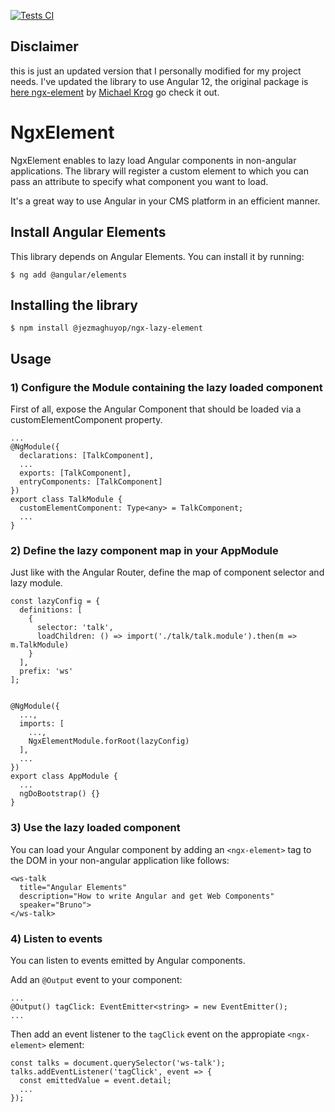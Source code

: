 [![Tests CI](https://github.com/jezmaghuyop/ngx-element/actions/workflows/nodejs.yml/badge.svg?branch=features%2Fangular-12)](https://github.com/jezmaghuyop/ngx-element/actions/workflows/nodejs.yml)
## Disclaimer
this is just an updated version that I personally modified for my project needs. 
I've updated the library to use Angular 12, the original package is [here ngx-element](https://github.com/Apaq/ngx-element) by [Michael Krog](https://github.com/michaelkrog) go check it out.

# NgxElement

NgxElement enables to lazy load Angular components in non-angular applications.
The library will register a custom element to which you can pass an attribute to specify what component you want to load.

It's a great way to use Angular in your CMS platform in an efficient manner.

## Install Angular Elements
This library depends on Angular Elements. You can install it by running:
```
$ ng add @angular/elements
```

## Installing the library
```
$ npm install @jezmaghuyop/ngx-lazy-element
```

## Usage
### 1) Configure the Module containing the lazy loaded component

First of all, expose the Angular Component that should be loaded via a customElementComponent property.

```
...
@NgModule({
  declarations: [TalkComponent],
  ...
  exports: [TalkComponent],
  entryComponents: [TalkComponent]
})
export class TalkModule {
  customElementComponent: Type<any> = TalkComponent;
  ...
}
```

### 2) Define the lazy component map in your AppModule
Just like with the Angular Router, define the map of component selector and lazy module.

```
const lazyConfig = {
  definitions: [
    {
      selector: 'talk',
      loadChildren: () => import('./talk/talk.module').then(m => m.TalkModule)
    }
  ],
  prefix: 'ws'
];


@NgModule({
  ...,
  imports: [
    ...,
    NgxElementModule.forRoot(lazyConfig)
  ],
  ...
})
export class AppModule {
  ...
  ngDoBootstrap() {}
}
```

### 3) Use the lazy loaded component
You can load your Angular component by adding an `<ngx-element>` tag to the DOM in your non-angular application like follows:

```
<ws-talk
  title="Angular Elements"
  description="How to write Angular and get Web Components"
  speaker="Bruno">
</ws-talk>
```

### 4) Listen to events
You can listen to events emitted by Angular components.

Add an `@Output` event to your component:

```
...
@Output() tagClick: EventEmitter<string> = new EventEmitter();
...
```

Then add an event listener to the `tagClick` event on the appropiate `<ngx-element>` element:

```
const talks = document.querySelector('ws-talk');
talks.addEventListener('tagClick', event => {
  const emittedValue = event.detail;
  ...
});
```

